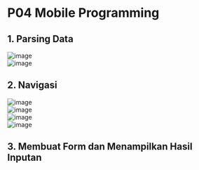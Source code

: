 # P04 Mobile Programming
## 1. Parsing Data<br>
![image](https://github.com/user-attachments/assets/26a514be-67e2-42a6-8ad2-fc4f80c32cee)<br>
![image](https://github.com/user-attachments/assets/f2fcb8d2-81bc-4d8b-8181-acae7f681af7)<br>

## 2. Navigasi<br>
![image](https://github.com/user-attachments/assets/d93c3edd-0490-4f03-92d2-15a9ff635d0d)<br>
![image](https://github.com/user-attachments/assets/d44d6484-6f86-4e89-a18e-995cae51001d)<br>
![image](https://github.com/user-attachments/assets/8a231495-b304-4aee-9523-dbc944285c04)<br>
![image](https://github.com/user-attachments/assets/31f890fe-31d2-4d83-a18f-ac35810acd14)<br>

## 3. Membuat Form dan Menampilkan Hasil Inputan<br>
